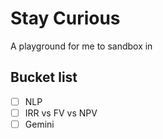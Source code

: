 # Stay Curious
A playground for me to sandbox in

## Bucket list
- [ ] NLP
- [ ] IRR vs FV vs NPV
- [ ] Gemini

## 
